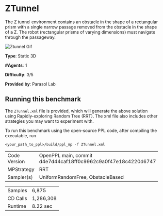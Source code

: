 # ZTunnel
The Z tunnel environment contains an obstacle in the shape of a rectangular prism with a single narrow passage removed from the obstacle in the shape of a Z. The robot (rectangular prisms of varying dimensions) must navigate through the passageway.
<!-- The robot is a stick which is considered a rigid body with 6 degrees of freedom. -->

![Ztunnel Gif](media/mygif_placeholder)

__Type__: Static 3D

__#Agents__: 1

__Difficulty__: 3/5

__Provided by__: Parasol Lab

## Running this benchmark
The ```ZTunnel.xml``` file is provided, which will generate the above solution using Rapidly-exploring Random Tree (RRT). The xml file also includes other strategies you may want to experiment with.

To run this benchmark using the open-source PPL code, after compiling the executable, run 

```
<your_path_to_ppl>/build/ppl_mp -f ZTunnel.xml
```

|  |  |
| ------ | ------ |
| Code Version       |  OpenPPL main, commit d4e7d44caf18ff0c9962c9a0f47e18c4220d6747 |
| MPStrategy       |   RRT     |
| Sampler(s)       |   UniformRandomFree, ObstacleBased     |

|  |  |
| ------ | ------ |
| Samples       |    6,875   |
| CD Calls       |   1,286,308    |
| Runtime       |    8.22 sec    |
